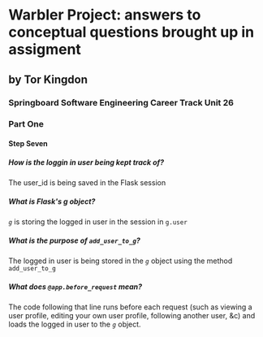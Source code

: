 # Warbler Project: answers to conceptual questions brought up in assigment
## by Tor Kingdon
### Springboard Software Engineering Career Track Unit 26

### Part One
#### Step Seven
##### How is the loggin in user being kept track of?

The user_id is being saved in the Flask session

##### What is Flask's *g* object?

*`g`* is storing the logged in user in the session in `g.user`

##### What is the purpose of `add_user_to_g`?

The logged in user is being stored in the *`g`* object using the method `add_user_to_g`

##### What does `@app.before_request` mean?

The code following that line runs before each request (such as viewing a user profile, editing your own user profile, following another user, &c) and loads the logged in user to the *`g`* object.